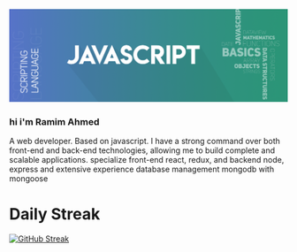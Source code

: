 <img src='/assets/javascript.png'>

<h3> hi i'm Ramim Ahmed </h3>
<p>A web developer. Based on javascript. I have a strong command over both front-end and back-end technologies, allowing me to build complete and scalable applications. specialize front-end react, redux, and backend node, express and extensive experience database management mongodb with mongoose
</p>

# Daily Streak

[![GitHub Streak](https://streak-stats.demolab.com?user=ramim_ahmed&theme=dark&exclude_days=Sun)](https://git.io/streak-stats)
